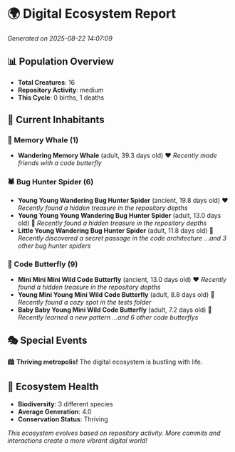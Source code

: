 # 🌍 Digital Ecosystem Report
*Generated on 2025-08-22 14:07:09*

## 📊 Population Overview
- **Total Creatures**: 16
- **Repository Activity**: medium
- **This Cycle**: 0 births, 1 deaths

## 👥 Current Inhabitants

### 🐋 Memory Whale (1)
- **Wandering Memory Whale** (adult, 39.3 days old) ❤️
  *Recently made friends with a code butterfly*

### 🕷️ Bug Hunter Spider (6)
- **Young Young Wandering Bug Hunter Spider** (ancient, 19.8 days old) ❤️
  *Recently found a hidden treasure in the repository depths*
- **Young Young Young Wandering Bug Hunter Spider** (adult, 13.0 days old) 💛
  *Recently found a hidden treasure in the repository depths*
- **Little Young Wandering Bug Hunter Spider** (adult, 11.8 days old) 💛
  *Recently discovered a secret passage in the code architecture*
  *...and 3 other bug hunter spiders*

### 🦋 Code Butterfly (9)
- **Mini Mini Mini Wild Code Butterfly** (ancient, 13.0 days old) ❤️
  *Recently found a hidden treasure in the repository depths*
- **Young Mini Young Mini Wild Code Butterfly** (adult, 8.8 days old) 💛
  *Recently found a cozy spot in the tests folder*
- **Baby Baby Young Mini Wild Code Butterfly** (adult, 7.2 days old) 💛
  *Recently learned a new pattern*
  *...and 6 other code butterflys*

## 🎭 Special Events

🏙️ **Thriving metropolis!** The digital ecosystem is bustling with life.

## 🔬 Ecosystem Health
- **Biodiversity**: 3 different species
- **Average Generation**: 4.0
- **Conservation Status**: Thriving

*This ecosystem evolves based on repository activity. More commits and interactions create a more vibrant digital world!*